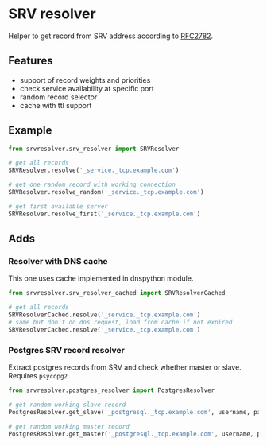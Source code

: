 # SRV resolver

Helper to get record from SRV address according to [RFC2782](https://tools.ietf.org/html/rfc2782).

## Features

* support of record weights and priorities
* check service availability at specific port
* random record selector
* cache with ttl support

## Example

```python
from srvresolver.srv_resolver import SRVResolver

# get all records
SRVResolver.resolve('_service._tcp.example.com')

# get one random record with working connection 
SRVResolver.resolve_random('_service._tcp.example.com')

# get first available server
SRVResolver.resolve_first('_service._tcp.example.com')
```

## Adds

### Resolver with DNS cache

This one uses cache implemented in dnspython module.

```python
from srvresolver.srv_resolver_cached import SRVResolverCached

# get all records
SRVResolverCached.resolve('_service._tcp.example.com')
# same but don't do dns request, load from cache if not expired
SRVResolverCached.resolve('_service._tcp.example.com')
```

### Postgres SRV record resolver

Extract postgres records from SRV and check whether master or slave. Requires `psycopg2`

```python
from srvresolver.postgres_resolver import PostgresResolver

# get random working slave record
PostgresResolver.get_slave('_postgresql._tcp.example.com', username, password)

# get random working master record
PostgresResolver.get_master('_postgresql._tcp.example.com', username, password)
```
